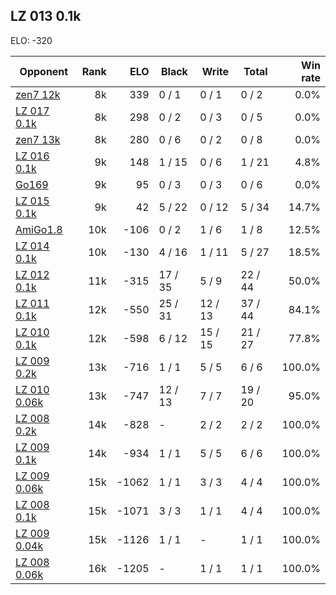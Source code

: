 ## LZ 013 0.1k ##

ELO: -320

Opponent | Rank | ELO | Black | Write | Total | Win rate
---------|-----:|----:|-------|-------|-------|-------:
[zen7 12k](zen7%2012k.md) | 8k | 339 | 0 / 1 | 0 / 1 | 0 / 2 | 0.0%
[LZ 017 0.1k](LZ%20017%200.1k.md) | 8k | 298 | 0 / 2 | 0 / 3 | 0 / 5 | 0.0%
[zen7 13k](zen7%2013k.md) | 8k | 280 | 0 / 6 | 0 / 2 | 0 / 8 | 0.0%
[LZ 016 0.1k](LZ%20016%200.1k.md) | 9k | 148 | 1 / 15 | 0 / 6 | 1 / 21 | 4.8%
[Go169](Go169.md) | 9k | 95 | 0 / 3 | 0 / 3 | 0 / 6 | 0.0%
[LZ 015 0.1k](LZ%20015%200.1k.md) | 9k | 42 | 5 / 22 | 0 / 12 | 5 / 34 | 14.7%
[AmiGo1.8](AmiGo1.8.md) | 10k | -106 | 0 / 2 | 1 / 6 | 1 / 8 | 12.5%
[LZ 014 0.1k](LZ%20014%200.1k.md) | 10k | -130 | 4 / 16 | 1 / 11 | 5 / 27 | 18.5%
[LZ 012 0.1k](LZ%20012%200.1k.md) | 11k | -315 | 17 / 35 | 5 / 9 | 22 / 44 | 50.0%
[LZ 011 0.1k](LZ%20011%200.1k.md) | 12k | -550 | 25 / 31 | 12 / 13 | 37 / 44 | 84.1%
[LZ 010 0.1k](LZ%20010%200.1k.md) | 12k | -598 | 6 / 12 | 15 / 15 | 21 / 27 | 77.8%
[LZ 009 0.2k](LZ%20009%200.2k.md) | 13k | -716 | 1 / 1 | 5 / 5 | 6 / 6 | 100.0%
[LZ 010 0.06k](LZ%20010%200.06k.md) | 13k | -747 | 12 / 13 | 7 / 7 | 19 / 20 | 95.0%
[LZ 008 0.2k](LZ%20008%200.2k.md) | 14k | -828 | - | 2 / 2 | 2 / 2 | 100.0%
[LZ 009 0.1k](LZ%20009%200.1k.md) | 14k | -934 | 1 / 1 | 5 / 5 | 6 / 6 | 100.0%
[LZ 009 0.06k](LZ%20009%200.06k.md) | 15k | -1062 | 1 / 1 | 3 / 3 | 4 / 4 | 100.0%
[LZ 008 0.1k](LZ%20008%200.1k.md) | 15k | -1071 | 3 / 3 | 1 / 1 | 4 / 4 | 100.0%
[LZ 009 0.04k](LZ%20009%200.04k.md) | 15k | -1126 | 1 / 1 | - | 1 / 1 | 100.0%
[LZ 008 0.06k](LZ%20008%200.06k.md) | 16k | -1205 | - | 1 / 1 | 1 / 1 | 100.0%
